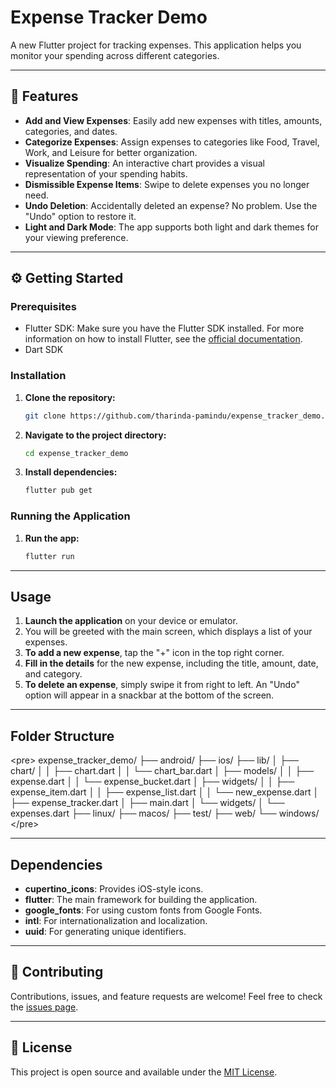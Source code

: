 # Expense Tracker Demo

A new Flutter project for tracking expenses. This application helps you monitor your spending across different categories.

-----

## 🚀 Features

  * **Add and View Expenses**: Easily add new expenses with titles, amounts, categories, and dates.
  * **Categorize Expenses**: Assign expenses to categories like Food, Travel, Work, and Leisure for better organization.
  * **Visualize Spending**: An interactive chart provides a visual representation of your spending habits.
  * **Dismissible Expense Items**: Swipe to delete expenses you no longer need.
  * **Undo Deletion**: Accidentally deleted an expense? No problem. Use the "Undo" option to restore it.
  * **Light and Dark Mode**: The app supports both light and dark themes for your viewing preference.

-----

## ⚙️ Getting Started

### **Prerequisites**

  * Flutter SDK: Make sure you have the Flutter SDK installed. For more information on how to install Flutter, see the [official documentation](https://flutter.dev/docs/get-started/install).
  * Dart SDK

### **Installation**

1.  **Clone the repository:**
    ```bash
    git clone https://github.com/tharinda-pamindu/expense_tracker_demo.git
    ```
2.  **Navigate to the project directory:**
    ```bash
    cd expense_tracker_demo
    ```
3.  **Install dependencies:**
    ```bash
    flutter pub get
    ```

### **Running the Application**

1.  **Run the app:**
    ```bash
    flutter run
    ```

-----

## Usage

1.  **Launch the application** on your device or emulator.
2.  You will be greeted with the main screen, which displays a list of your expenses.
3.  **To add a new expense**, tap the "+" icon in the top right corner.
4.  **Fill in the details** for the new expense, including the title, amount, date, and category.
5.  **To delete an expense**, simply swipe it from right to left. An "Undo" option will appear in a snackbar at the bottom of the screen.

-----

## Folder Structure

\<pre\>
expense\_tracker\_demo/
├── android/
├── ios/
├── lib/
│   ├── chart/
│   │   ├── chart.dart
│   │   └── chart\_bar.dart
│   ├── models/
│   │   ├── expense.dart
│   │   └── expense\_bucket.dart
│   ├── widgets/
│   │   ├── expense\_item.dart
│   │   ├── expense\_list.dart
│   │   └── new\_expense.dart
│   ├── expense\_tracker.dart
│   ├── main.dart
│   └── widgets/
│       └── expenses.dart
├── linux/
├── macos/
├── test/
├── web/
└── windows/
\</pre\>

-----

## Dependencies

  * **cupertino\_icons**: Provides iOS-style icons.
  * **flutter**: The main framework for building the application.
  * **google\_fonts**: For using custom fonts from Google Fonts.
  * **intl**: For internationalization and localization.
  * **uuid**: For generating unique identifiers.

-----

## 🤝 Contributing

Contributions, issues, and feature requests are welcome\! Feel free to check the [issues page](https://www.google.com/search?q=https://github.com/tharinda-pamindu/expense_tracker_demo/issues).

-----

## 📜 License

This project is open source and available under the [MIT License](https://opensource.org/licenses/MIT).
